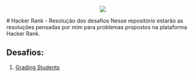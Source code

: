 <p align="center">
  <img src="https://raw.githubusercontent.com/EricEOL/hacker_rank/images/logo.png" />
</p>
# Hacker Rank - Resolução dos desafios
Nesse repositório estarão as resoluções pensadas por mim para problemas propostos na plataforma Hacker Rank.

## Desafios:
1. <a href="https://github.com/EricEOL/hacker_rank-problems/tree/main/src/GradingStudents">Grading Students</a>